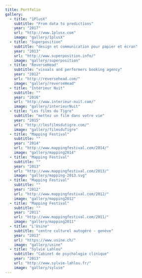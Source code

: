 ```yaml
---
title: Portfolio
gallery:
  - title: "1PlusX"
    subtitle: "From data to predictions"
    year: "2017"
    url: "http://www.1plusx.com"
    image: "gallery/1plusX"
  - title: "Superposition"
    subtitle: "design et communication pour papier et écran"
    year: "2013"
    url: "http://www.superposition.info/"
    image: "gallery/superposition"
  - title: "ReverseHead"
    subtitle: "visuals and performers booking agency"
    year: "2012"
    url: "http://reversehead.com/"
    image: "gallery/reverseHead"
  - title: "Intérieur Nuit"
    subtitle: ""
    year: "2016"
    url: "http://www.interieur-nuit.com/"
    image: "gallery/interieurNuit"
  - title: "Les films du Tigre"
    subtitle: "mettez un film dans votre vie"
    year: "2015"
    url: "http://lesfilmsdutigre.com/"
    image: "gallery/filmsduTigre"
  - title: "Mapping Festival"
    subtitle: ""
    year: "2014"
    url: "http://www.mappingfestival.com/2014/"
    image: "gallery/mapping2014"
  - title: "Mapping Festival"
    subtitle: ""
    year: "2013"
    url: "http://www.mappingfestival.com/2013/"
    image: "gallery/mapping-2013.svg"
  - title: "Mapping Festival"
    subtitle: ""
    year: "2012"
    url: "http://www.mappingfestival.com/2012/"
    image: "gallery/mapping2012"
  - title: "Mapping Festival"
    subtitle: ""
    year: "2011"
    url: "http://www.mappingfestival.com/2011/"
    image: "gallery/mapping2011"
  - title: "L'Usine"
    subtitle: "centre culturel autogéré - genève"
    year: "2013"
    url: "https://www.usine.ch/"
    image: "gallery/usine"
  - title: "Sylvie Lahlou"
    subtitle: "Cabinet de psychologie clinique"
    year: "2013"
    url: "http://www.sylvie-lahlou.fr/"
    image: "gallery/sylvie"
---
```

